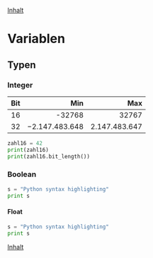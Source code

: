 [Inhalt](../agenda.md)

# Variablen

## Typen

### Integer


Bit|Min|Max
---:|---:|---:
16|-32768|32767
32|−2.147.483.648|2.147.483.647


```python
zahl16 = 42
print(zahl16)
print(zahl16.bit_length())
```

### Boolean

```python
s = "Python syntax highlighting"
print s
```

#### Float


```python
s = "Python syntax highlighting"
print s
```

[Inhalt](../agenda.md)
